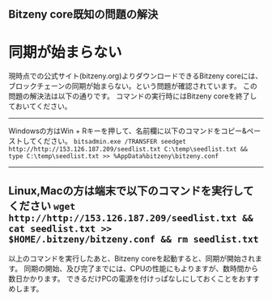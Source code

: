 ## Bitzeny core既知の問題の解決

# 同期が始まらない
現時点での公式サイト(bitzeny.org)よりダウンロードできるBitzeny coreには、ブロックチェーンの同期が始まらない。という問題が確認されています。
この問題の解決法は以下の通りです。
コマンドの実行時にはBitzeny coreを終了しておいてください。

----
Windowsの方はWin + Rキーを押して、名前欄に以下のコマンドをコピー&ペーストしてください。
`bitsadmin.exe /TRANSFER seedget http://http://153.126.187.209/seedlist.txt C:\temp\seedlist.txt && type C:\temp\seedlist.txt >> %AppData%bitzeny\bitzeny.conf`

----
Linux,Macの方は端末で以下のコマンドを実行してください
`wget http://http://153.126.187.209/seedlist.txt && cat seedlist.txt >> $HOME/.bitzeny/bitzeny.conf && rm seedlist.txt`
----

以上のコマンドを実行したあと、Bitzeny coreを起動すると、同期が開始されます。
同期の開始、及び完了までには、CPUの性能にもよりますが、数時間から数日かかります。
できるだけPCの電源を付けっぱなしにしておくことをおすすめします。
